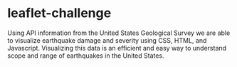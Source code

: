 # leaflet-challenge

Using API information from the United States Geological Survey we are able to visualize earthquake damage and severity using CSS, HTML, and Javascript. Visualizing this data is an efficient and easy way to understand scope and range of earthquakes in the United States. 

